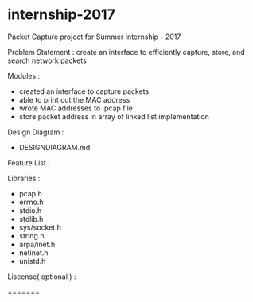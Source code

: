# internship-2017
Packet Capture project for Summer Internship - 2017

Problem Statement : create an interface to efficiently capture, store, and search network packets 

Modules : 
* created an interface to capture packets
* able to print out the MAC address
* wrote MAC addresses to .pcap file 
* store packet address in array of linked list implementation

Design Diagram : 
* DESIGNDIAGRAM.md

Feature List : 

Libraries : 
* pcap.h
* errno.h
* stdio.h
* stdlib.h
* sys/socket.h
* string.h
* arpa/inet.h
* netinet.h
* unistd.h

Liscense( optional ) : 
 
=======




